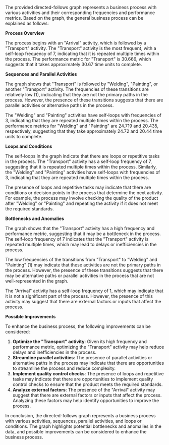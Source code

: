 The provided directed-follows graph represents a business process with various activities and their corresponding frequencies and performance metrics. Based on the graph, the general business process can be explained as follows:

**Process Overview**

The process begins with an "Arrival" activity, which is followed by a "Transport" activity. The "Transport" activity is the most frequent, with a self-loop frequency of 7, indicating that it is repeated multiple times within the process. The performance metric for "Transport" is 30.666, which suggests that it takes approximately 30.67 time units to complete.

**Sequences and Parallel Activities**

The graph shows that "Transport" is followed by "Welding", "Painting", or another "Transport" activity. The frequencies of these transitions are relatively low (1), indicating that they are not the primary paths in the process. However, the presence of these transitions suggests that there are parallel activities or alternative paths in the process.

The "Welding" and "Painting" activities have self-loops with frequencies of 3, indicating that they are repeated multiple times within the process. The performance metrics for "Welding" and "Painting" are 24.719 and 20.435, respectively, suggesting that they take approximately 24.72 and 20.44 time units to complete.

**Loops and Conditions**

The self-loops in the graph indicate that there are loops or repetitive tasks in the process. The "Transport" activity has a self-loop frequency of 7, suggesting that it is repeated multiple times within the process. Similarly, the "Welding" and "Painting" activities have self-loops with frequencies of 3, indicating that they are repeated multiple times within the process.

The presence of loops and repetitive tasks may indicate that there are conditions or decision points in the process that determine the next activity. For example, the process may involve checking the quality of the product after "Welding" or "Painting" and repeating the activity if it does not meet the required standards.

**Bottlenecks and Anomalies**

The graph shows that the "Transport" activity has a high frequency and performance metric, suggesting that it may be a bottleneck in the process. The self-loop frequency of 7 indicates that the "Transport" activity is repeated multiple times, which may lead to delays or inefficiencies in the process.

The low frequencies of the transitions from "Transport" to "Welding" and "Painting" (1) may indicate that these activities are not the primary paths in the process. However, the presence of these transitions suggests that there may be alternative paths or parallel activities in the process that are not well-represented in the graph.

The "Arrival" activity has a self-loop frequency of 1, which may indicate that it is not a significant part of the process. However, the presence of this activity may suggest that there are external factors or inputs that affect the process.

**Possible Improvements**

To enhance the business process, the following improvements can be considered:

1. **Optimize the "Transport" activity**: Given its high frequency and performance metric, optimizing the "Transport" activity may help reduce delays and inefficiencies in the process.
2. **Streamline parallel activities**: The presence of parallel activities or alternative paths in the process may indicate that there are opportunities to streamline the process and reduce complexity.
3. **Implement quality control checks**: The presence of loops and repetitive tasks may indicate that there are opportunities to implement quality control checks to ensure that the product meets the required standards.
4. **Analyze external factors**: The presence of the "Arrival" activity may suggest that there are external factors or inputs that affect the process. Analyzing these factors may help identify opportunities to improve the process.

In conclusion, the directed-follows graph represents a business process with various activities, sequences, parallel activities, and loops or conditions. The graph highlights potential bottlenecks and anomalies in the data, and possible improvements can be considered to enhance the business process.